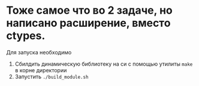 # Тоже самое что во 2 задаче, но написано расширение, вместо ctypes.

Для запуска необходимо
1. Сбилдить динамическую библиотеку на си с помощью утилиты `make` в корне директории
2. Запустить `./build_module.sh`